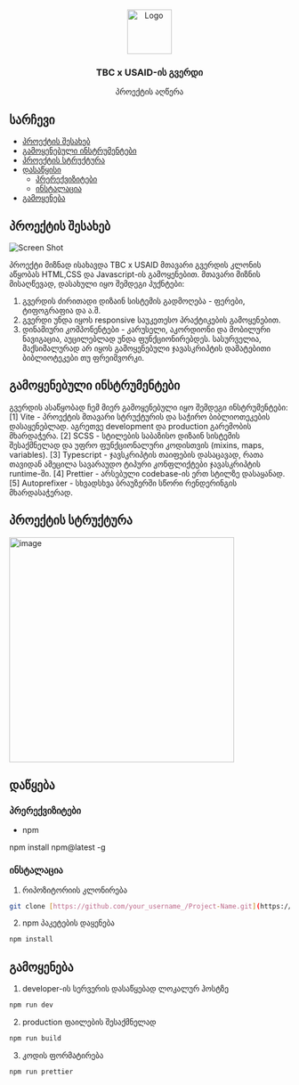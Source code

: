 <br/>
<p align="center">
  <a href="https://github.com/PixelSavvy/tbc_project_giorgi_menabdishvili">
    <img src="https://static.wixstatic.com/media/93e8a3_03d83d668a5f417ca646a5e511f8c02a%7Emv2.png/v1/fill/w_192%2Ch_192%2Clg_1%2Cusm_0.66_1.00_0.01/93e8a3_03d83d668a5f417ca646a5e511f8c02a%7Emv2.png" alt="Logo" width="80" height="80">
  
  </a>

  <h3 align="center">TBC x USAID-ის გვერდი</h3>

  <p align="center">
    პროექტის აღწერა
</p>

## სარჩევი
* [პროექტის შესახებ](#პროექტის-შესახებ)
* [გამოყენებული ინსტრუმენტები](#გამოყენებული-ინსტრუმენტები)
* [პროექტის სტრუქტურა](#პროექტის-სტრუქტურა)
* [დასაწყისი](#დასაწყისი)
  * [პრერექვიზიტები](#prerequisites)
  * [ინსტალაცია](#installation)
* [გამოყენება](#usage)

## პროექტის შესახებ

![Screen Shot](images/screenshot.png)

პროექტი მიზნად ისახავდა TBC x USAID მთავარი გვერდის კლონის აწყობას HTML,CSS და Javascript-ის გამოყენებით. მთავარი მიზნის მისაღწევად, დასახული იყო შემდეგი პუქნტები:
1. გვერდის ძირითადი დიზაინ სისტემის გადმოღება - ფერები, ტიფოგრაფია და ა.შ.
2. გვერდი უნდა იყოს responsive საუკეთესო პრაქტიკების გამოყენებით.
3. დინამიური კომპონენტები - კარუსელი, აკორდიონი და მობილური ნავიგაცია, აუცილებლად უნდა ფუნქციონირებდეს. სასურველია, მაქსიმალურად არ იყოს გამოყენებული ჯავასკრიპტის დამატებითი ბიბლიოტეკები თუ ფრეიმვორკი.

## გამოყენებული ინსტრუმენტები

გვერდის ასაწყობად ჩემ მიერ გამოყენებული იყო შემდეგი ინსტრუმენტები:
[1] Vite - პროექტის მთავარი სტრუქტურის და საჭირო ბიბლიოთეკების დასაყენებლად. აგრეთვე development და production გარემობის მხარდაჭერა.
[2] SCSS - სტილების საბაზისო დიზაინ სისტემის შესაქმნელად და უფრო ფუნქციონალური კოდისთვის (mixins, maps, variables).
[3] Typescript - ჯავსკრიპტის თაიფების დასაცავად, რათა თავიდან ამეცილა სავარაუდო ტიპური კონფლიქტები ჯავასკრიპტის runtime-ში.
[4] Prettier - არსებული codebase-ის ერთ სტილზე დასაყანად. 
[5] Autoprefixer - სხვადსხვა ბრაუზერში სწორი რენდერინგის მხარდასაჭერად.

## პროექტის სტრუქტურა

<img width="404" alt="image" src="https://github.com/PixelSavvy/tbc_project_giorgi_menabdishvili/assets/142541220/394fe7a4-7629-4bd9-b400-6c805e22fbfc">

## დაწყება

### პრერექვიზიტები

* npm

npm install npm@latest -g

### ინსტალაცია

1. რიპოზიტორიის კლონირება

```sh
git clone [https://github.com/your_username_/Project-Name.git](https://github.com/PixelSavvy/tbc_project_giorgi_menabdishvili.git)
```

2. npm პაკეტების დაყენება

```sh
npm install
```


## გამოყენება

1. developer-ის სერვერის დასაწყებად ლოკალურ ჰოსტზე

```sh
npm run dev
```

2. production ფაილების შესაქმნელად

```sh
npm run build
```

3. კოდის ფორმატირება

```sh
npm run prettier
```



